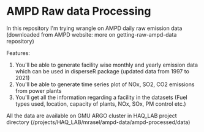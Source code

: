 # AMPD Raw data Processing

In this repository I'm trying wrangle on AMPD daily raw emission data (downloaded from AMPD website: more on getting-raw-ampd-data repository)

Features:
  1. You'll be able to generate facility wise monthly and yearly emission data which can be used in disperseR package (updated data from 1997 to 2021)
  2. You'll be able to generate time series plot of NOx, SO2, CO2 emissions from power plants
  3. You'll get all the information regarding a facility in the datasets (Fuel types used, location, capacity of plants, NOx, SOx, PM control etc.)

All the data are available on GMU ARGO cluster in HAQ_LAB project directory (/projects/HAQ_LAB/mrasel/ampd-data/ampd-processed/data)
